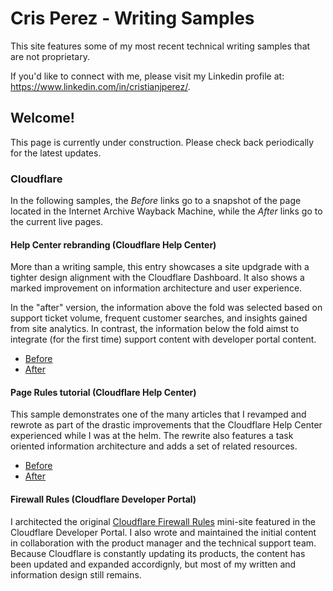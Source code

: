 # Cris Perez - Writing Samples
This site features some of my most recent technical writing samples that are not proprietary. 

If you'd like to connect with me, please visit my Linkedin profile at: https://www.linkedin.com/in/cristianjperez/.

## Welcome!
This page is currently under construction. Please check back periodically for the latest updates.

### Cloudflare
In the following samples, the *Before* links go to a snapshot of the page located in the Internet Archive Wayback Machine, while the *After* links go to the current live pages.
#### Help Center rebranding (Cloudflare Help Center)
More than a writing sample, this entry showcases a site updgrade with a tighter design alignment with the Cloudflare Dashboard. It also shows a marked improvement on information architecture and user experience. 

In the "after" version, the information above the fold was selected based on support ticket volume, frequent customer searches, and insights gained from site analytics. In contrast, the information below the fold aimst to integrate (for the first time) support content with developer portal content.

* [Before](https://web.archive.org/web/20170814225943/https://support.cloudflare.com/hc/en-us)
* [After](https://support.cloudflare.com/hc/en-us)

#### Page Rules tutorial (Cloudflare Help Center)
This sample demonstrates one of the many articles that I revamped and rewrote as part of the drastic improvements that the Cloudflare Help Center experienced while I was at the helm. The rewrite also features a task oriented information architecture and adds a set of related resources.

* [Before](https://web.archive.org/web/20170814233201/https://support.cloudflare.com/hc/en-us/articles/200168306-Is-there-a-tutorial-for-Page-Rules-)
* [After](https://support.cloudflare.com/hc/en-us/articles/218411427-Understanding-and-Configuring-Cloudflare-Page-Rules-Page-Rules-Tutorial-)

#### Firewall Rules (Cloudflare Developer Portal)
I architected the original [Cloudflare Firewall Rules](https://developers.cloudflare.com/firewall/) mini-site featured in the Cloudflare Developer Portal. I also wrote and maintained the initial content in collaboration with the product manager and the technical support team. Because Cloudflare is constantly updating its products, the content has been updated and expanded accordignly, but most of my written and information design still remains.
